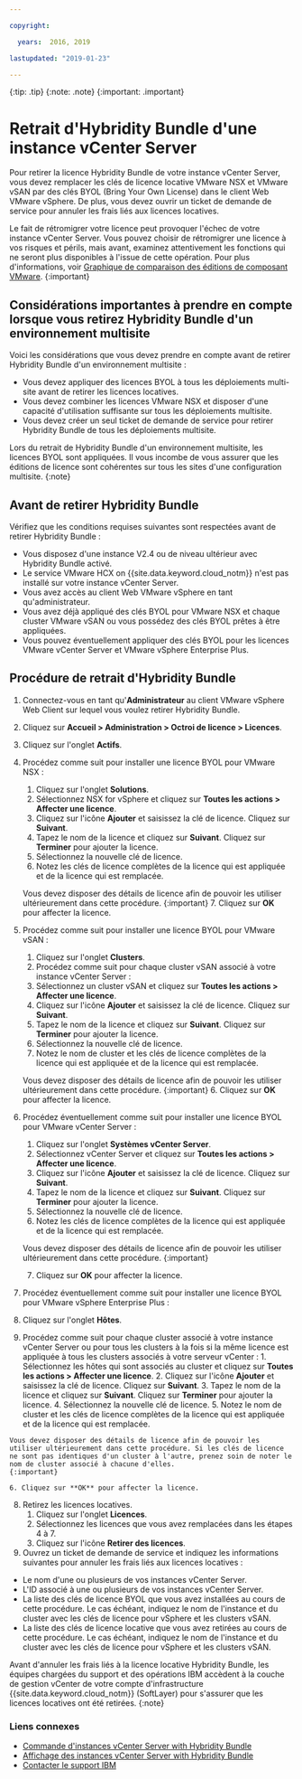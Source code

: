 ```yaml
---

copyright:

  years:  2016, 2019

lastupdated: "2019-01-23"

---
```


{:tip: .tip}
{:note: .note}
{:important: .important}

# Retrait d'Hybridity Bundle d'une instance vCenter Server

Pour retirer la licence Hybridity Bundle de votre instance vCenter Server, vous devez remplacer les clés de licence locative VMware NSX et VMware vSAN par des clés BYOL (Bring Your Own License) dans le client Web VMware vSphere. De plus, vous devez ouvrir un ticket de demande de service pour annuler les frais liés aux licences locatives.

Le fait de rétromigrer votre licence peut provoquer l'échec de votre instance vCenter Server. Vous pouvez choisir de rétromigrer une licence à vos risques et périls, mais avant, examinez attentivement les fonctions qui ne seront plus disponibles à l'issue de cette opération. Pour plus d'informations, voir [Graphique de comparaison des éditions de composant VMware](/docs/services/vmwaresolutions/archiref/solution/appendix.html).
{:important}

## Considérations importantes à prendre en compte lorsque vous retirez Hybridity Bundle d'un environnement multisite

Voici les considérations que vous devez prendre en compte avant de retirer Hybridity Bundle d'un environnement multisite :

* Vous devez appliquer des licences BYOL à tous les déploiements multi-site avant de retirer les licences locatives.
* Vous devez combiner les licences VMware NSX et disposer d'une capacité d'utilisation suffisante sur tous les déploiements multisite.
* Vous devez créer un seul ticket de demande de service pour retirer Hybridity Bundle de tous les déploiements multisite.

Lors du retrait de Hybridity Bundle d'un environnement multisite, les licences BYOL sont appliquées. Il vous incombe de vous assurer que les éditions de licence sont cohérentes sur tous les sites d'une configuration multisite.
{:note}

## Avant de retirer Hybridity Bundle

Vérifiez que les conditions requises suivantes sont respectées avant de retirer Hybridity Bundle :

* Vous disposez d'une instance V2.4 ou de niveau ultérieur avec Hybridity Bundle activé.
* Le service VMware HCX on {{site.data.keyword.cloud_notm}} n'est pas installé sur votre instance vCenter Server.
* Vous avez accès au client Web VMware vSphere en tant qu'administrateur.
* Vous avez déjà appliqué des clés BYOL pour VMware NSX et chaque cluster VMware vSAN ou vous possédez des clés BYOL prêtes à être appliquées.
* Vous pouvez éventuellement appliquer des clés BYOL pour les licences VMware vCenter Server et VMware vSphere Enterprise Plus.

## Procédure de retrait d'Hybridity Bundle

1. Connectez-vous en tant qu'**Administrateur** au client VMware vSphere Web Client sur lequel vous voulez retirer Hybridity Bundle.
2. Cliquez sur **Accueil > Administration > Octroi de licence > Licences**.
3. Cliquez sur l'onglet **Actifs**.
4. Procédez comme suit pour installer une licence BYOL pour VMware NSX :
   1. Cliquez sur l'onglet **Solutions**.
   2. Sélectionnez NSX for vSphere et cliquez sur **Toutes les actions > Affecter une licence**.
   3. Cliquez sur l'icône **Ajouter** et saisissez la clé de licence. Cliquez sur **Suivant**.
   4. Tapez le nom de la licence et cliquez sur **Suivant**. Cliquez sur **Terminer** pour ajouter la licence.
   5. Sélectionnez la nouvelle clé de licence.
   6. Notez les clés de licence complètes de la licence qui est appliquée et de la licence qui est remplacée.

   Vous devez disposer des détails de licence afin de pouvoir les utiliser ultérieurement dans cette procédure.
   {:important}
   7. Cliquez sur **OK** pour affecter la licence.
5. Procédez comme suit pour installer une licence BYOL pour VMware vSAN :
   1. Cliquez sur l'onglet **Clusters**.
   2. Procédez comme suit pour chaque cluster vSAN associé à votre instance vCenter Server :
    1. Sélectionnez un cluster vSAN et cliquez sur **Toutes les actions > Affecter une licence**.
    2. Cliquez sur l'icône **Ajouter** et saisissez la clé de licence. Cliquez sur **Suivant**.
    3. Tapez le nom de la licence et cliquez sur **Suivant**. Cliquez sur **Terminer** pour ajouter la licence.
    4. Sélectionnez la nouvelle clé de licence.
    5. Notez le nom de cluster et les clés de licence complètes de la licence qui est appliquée et de la licence qui est remplacée.

    Vous devez disposer des détails de licence afin de pouvoir les utiliser ultérieurement dans cette procédure.
    {:important}
    6. Cliquez sur **OK** pour affecter la licence.
6. Procédez éventuellement comme suit pour installer une licence BYOL pour VMware vCenter Server :
   1. Cliquez sur l'onglet **Systèmes vCenter Server**.
   2. Sélectionnez vCenter Server et cliquez sur **Toutes les actions > Affecter une licence**.
   3. Cliquez sur l'icône **Ajouter** et saisissez la clé de licence. Cliquez sur **Suivant**.
   4. Tapez le nom de la licence et cliquez sur **Suivant**. Cliquez sur **Terminer** pour ajouter la licence.
   5. Sélectionnez la nouvelle clé de licence.
   6. Notez les clés de licence complètes de la licence qui est appliquée et de la licence qui est remplacée.

   Vous devez disposer des détails de licence afin de pouvoir les utiliser ultérieurement dans cette procédure.
   {:important}

   7. Cliquez sur **OK** pour affecter la licence.
7. Procédez éventuellement comme suit pour installer une licence BYOL pour VMware vSphere Enterprise Plus :
  1. Cliquez sur l'onglet **Hôtes**.
  2. Procédez comme suit pour chaque cluster associé à votre instance vCenter Server ou pour tous les clusters à la fois si la même licence est appliquée à tous les clusters associés à votre serveur vCenter :
    1. Sélectionnez les hôtes qui sont associés au cluster et cliquez sur **Toutes les actions > Affecter une licence**.
    2. Cliquez sur l'icône **Ajouter** et saisissez la clé de licence. Cliquez sur **Suivant**.
    3. Tapez le nom de la licence et cliquez sur **Suivant**. Cliquez sur **Terminer** pour ajouter la licence.
    4. Sélectionnez la nouvelle clé de licence.
    5. Notez le nom de cluster et les clés de licence complètes de la licence qui est appliquée et de la licence qui est remplacée.

    Vous devez disposer des détails de licence afin de pouvoir les utiliser ultérieurement dans cette procédure. Si les clés de licence ne sont pas identiques d'un cluster à l'autre, prenez soin de noter le nom de cluster associé à chacune d'elles.
    {:important}

    6. Cliquez sur **OK** pour affecter la licence.
8. Retirez les licences locatives.
   1. Cliquez sur l'onglet **Licences**.
   2. Sélectionnez les licences que vous avez remplacées dans les étapes 4 à 7.
   3. Cliquez sur l'icône **Retirer des licences**.
9. Ouvrez un ticket de demande de service et indiquez les informations suivantes pour annuler les frais liés aux licences locatives :
  * Le nom d'une ou plusieurs de vos instances vCenter Server.
  * L'ID associé à une ou plusieurs de vos instances vCenter Server.
  * La liste des clés de licence BYOL que vous avez installées au cours de cette procédure. Le cas échéant, indiquez le nom de l'instance et du cluster avec les clés de licence pour vSphere et les clusters vSAN.
  * La liste des clés de licence locative que vous avez retirées au cours de cette procédure. Le cas échéant, indiquez le nom de l'instance et du cluster avec les clés de licence pour vSphere et les clusters vSAN.

  Avant d'annuler les frais liés à la licence locative Hybridity Bundle, les équipes chargées du support et des opérations IBM accèdent à la couche de gestion vCenter de votre compte d'infrastructure {{site.data.keyword.cloud_notm}} (SoftLayer) pour s'assurer que les licences locatives ont été retirées.
  {:note}

### Liens connexes

* [Commande d'instances vCenter Server with Hybridity Bundle](/docs/services/vmwaresolutions/vcenter/vc_hybrid_orderinginstance.html)
* [Affichage des instances vCenter Server with Hybridity Bundle](/docs/services/vmwaresolutions/vcenter/vc_hybrid_viewinginstances.html)
* [Contacter le support IBM](/docs/services/vmwaresolutions/vmonic/trbl_support.html)
